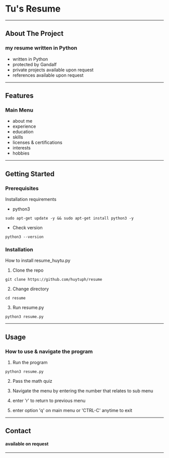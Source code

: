 # Tu's Resume

---

## About The Project
### my resume written in Python
- written in Python
- protected by Gandalf
- private projects available upon request 
- references available upon request

---

## Features
### Main Menu
- about me
- experience
- education
- skills
- licenses & certifications
- interests
- hobbies

---

## Getting Started
### Prerequisites
Installation requirements
- python3

`sudo apt-get update -y && sudo apt-get install python3 -y`

- Check version

`python3 --version`

### Installation
How to install resume_huytu.py
1. Clone the repo

`git clone https://github.com/huytuph/resume`

2. Change directory

`cd resume`

3. Run resume.py 

`python3 resume.py`

---

## Usage
### How to use & navigate the program

1. Run the program

`python3 resume.py`

2. Pass the math quiz

3. Navigate the menu by entering the number that relates to sub menu

4. enter 'r' to return to previous menu

5. enter option 'q' on main menu or 'CTRL-C' anytime to exit

---

## Contact
#### available on request 

---

